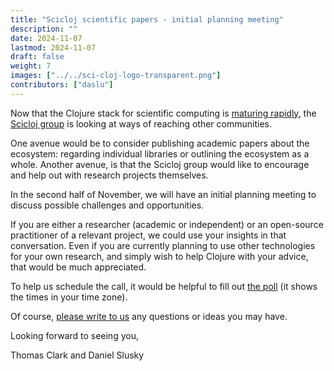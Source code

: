 ```yaml
---
title: "Scicloj scientific papers - initial planning meeting"
description: ""
date: 2024-11-07
lastmod: 2024-11-07
draft: false
weight: 7
images: ["../../sci-cloj-logo-transparent.png"]
contributors: ["daslu"]
---
```


Now that the Clojure stack for scientific computing is [maturing rapidly](https://www.youtube.com/watch?v=_D5d6Ls6pBw), the [Scicloj group](https://scicloj.github.io/) is looking at ways of reaching other communities.

One avenue would be to consider publishing academic papers about the ecosystem: regarding individual libraries or outlining the ecosystem as a whole. Another avenue, is that the Scicloj group would like to encourage and help out with research projects themselves.

In the second half of November, we will have an initial planning meeting to discuss possible challenges and opportunities.

If you are either a researcher (academic or independent) or an open-source practitioner of a relevant project, we could use your insights in that conversation. Even if you are currently planning to use other technologies for your own research, and simply wish to help Clojure with your advice, that would be much appreciated.

To help us schedule the call, it would be helpful to fill out [the poll](https://tallycal.com/p/4170400) (it shows the times in your time zone).

Of course, [please write to us](https://scicloj.github.io/docs/community/contact/) any questions or ideas you may have.

Looking forward to seeing you,

Thomas Clark and Daniel Slusky
